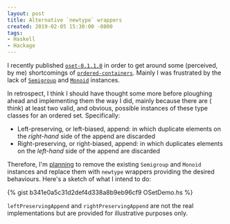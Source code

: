 ```yaml
---
layout: post
title: Alternative `newtype` wrappers
created: 2019-02-05 15:30:00 -0800
tags:
- Haskell
- Hackage
---
```

I recently published [`oset-0.1.1.0`][oset-0.1.1.0] in order to get around some (perceived, by me) shortcomings of [`ordered-containers`][ordered-containers]. Mainly I was frustrated by the lack of [`Semigroup`][semigroup] and [`Monoid`][monoid] instances.

In retrospect, I think I should have thought some more before ploughing ahead and implementing them the way I did, mainly because there are ( think) at least two valid, and obvious, possible instances of these type classes for an ordered set. Specifically:

* Left-preserving, or left-biased, append: in which duplicate elements on the _right-hand_ side of the append are discarded
* Right-preserving, or right-biased, append: in which duplicates elements on the _left-hand_ side of the append are discarded

Therefore, I'm [planning][issue] to remove the existing `Semigroup` and `Monoid` instances and replace them with `newtype` wrappers providing the desired behaviours. Here's a sketch of what I intend to do:

{% gist b341e0a5c31d2def4d338a8b9eb96cf9 OSetDemo.hs %}

`leftPreservingAppend` and `rightPreservingAppend` are not the real implementations but are provided for illustrative purposes only.

[issue]: https://github.com/rcook/oset/issues/2
[monoid]: https://www.stackage.org/haddock/lts-13.6/base-4.12.0.0/Prelude.html#t:Monoid
[ordered-containers]: https://hackage.haskell.org/package/ordered-containers
[oset-0.1.1.0]: http://hackage.haskell.org/package/oset-0.1.1.0
[semigroup]: https://www.stackage.org/haddock/lts-13.6/base-4.12.0.0/Prelude.html#t:Semigroup

